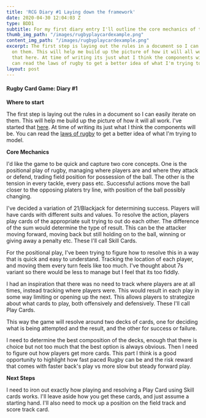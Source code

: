 ```yaml
---
title: 'RCG Diary #1 Laying down the framework'
date: 2020-04-30 12:04:03 Z
type: BDD1
subtitle: For my first diary entry I'll outline the core mechanics of the game.
thumb_img_path: "/images/rugbyplaycardexample.png"
content_img_path: "/images/rugbyplaycardexample.png"
excerpt: The first step is laying out the rules in a document so I can easily iterate
  on them. This will help me build up the picture of how it will all work. I've started
  that here. At time of writing its just what I think the components will be. You
  can read the laws of rugby to get a better idea of what I'm trying to model.
layout: post
---
```


#### Rugby Card Game: Diary #1

**Where to start**

The first step is laying out the rules in a document so I can easily iterate on them. This will help me build up the picture of how it will all work. I've started that [here](https://github.com/aidan-duggan/RugbyCardGame/blob/master/rules.md). At time of writing its just what I think the components will be. You can read the [laws of rugby](https://en.wikipedia.org/wiki/Rugby_union#Laws) to get a better idea of what I'm trying to model.

**Core Mechanics**

I'd like the game to be quick and capture two core concepts. One is the positional play of rugby, managing where players are and where they attack or defend, trading field position for possession of the ball. The other is the tension in every tackle, every pass etc. Successful actions move the ball closer to the opposing platers try line, with position of the ball possibly changing.

I've decided a variation of 21/Blackjack for determining success. Players will have cards with different suits and values. To resolve the action, players play cards of the appropriate suit trying to out do each other. The difference of the sum would determine the type of result. This can be the attacker moving forward, moving back but still holding on to the ball, winning or giving away a penalty etc. These I'll call Skill Cards.

For the positional play, I've been trying to figure how to resolve this in a way that is quick and easy to understand. Tracking the location of each player, and moving them every turn feels like too much. I've thought about 7s variant so there would be less to manage but I feel that its too fiddly.

I had an inspiration that there was no need to track where players are at all times, instead tracking where players were. This would result in each play in some way limiting or opening up the next. This allows players to strategize about what cards to play, both offensively and defensively. These I'll call Play Cards.

This way the game will resolve around two decks of cards, one for deciding what is being attempted and the result, and the other for success or failure. 

I need to determine the best composition of the decks, enough that there is choice but not too much that the best option is always obvious. Then I need to figure out how players get more cards. This part I think is a good opportunity to highlight how fast paced Rugby can be and the risk reward that comes with faster back's play vs more slow but steady forward play.

**Next Steps**

I need to iron out exactly how playing and resolving a Play Card using Skill cards works. I'll leave aside how you get these cards, and just assume a starting hand. I'll also need to mock up a position on the field track and score track card.
